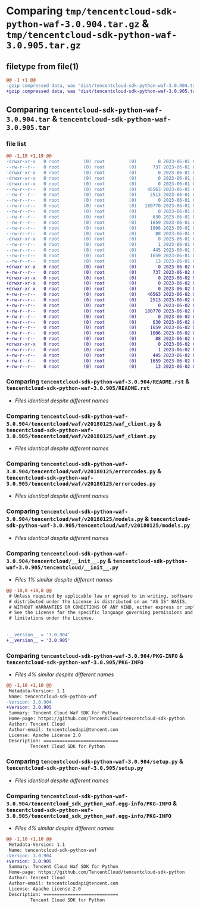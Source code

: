 # Comparing `tmp/tencentcloud-sdk-python-waf-3.0.904.tar.gz` & `tmp/tencentcloud-sdk-python-waf-3.0.905.tar.gz`

## filetype from file(1)

```diff
@@ -1 +1 @@
-gzip compressed data, was "dist/tencentcloud-sdk-python-waf-3.0.904.tar", last modified: Thu Jun  1 02:51:08 2023, max compression
+gzip compressed data, was "dist/tencentcloud-sdk-python-waf-3.0.905.tar", last modified: Fri Jun  2 00:44:17 2023, max compression
```

## Comparing `tencentcloud-sdk-python-waf-3.0.904.tar` & `tencentcloud-sdk-python-waf-3.0.905.tar`

### file list

```diff
@@ -1,19 +1,19 @@
-drwxr-xr-x   0 root         (0) root         (0)        0 2023-06-01 02:51:08.000000 tencentcloud-sdk-python-waf-3.0.904/
--rw-r--r--   0 root         (0) root         (0)      737 2023-06-01 02:51:08.000000 tencentcloud-sdk-python-waf-3.0.904/README.rst
-drwxr-xr-x   0 root         (0) root         (0)        0 2023-06-01 02:51:08.000000 tencentcloud-sdk-python-waf-3.0.904/tencentcloud/
-drwxr-xr-x   0 root         (0) root         (0)        0 2023-06-01 02:51:08.000000 tencentcloud-sdk-python-waf-3.0.904/tencentcloud/waf/
-drwxr-xr-x   0 root         (0) root         (0)        0 2023-06-01 02:51:08.000000 tencentcloud-sdk-python-waf-3.0.904/tencentcloud/waf/v20180125/
--rw-r--r--   0 root         (0) root         (0)    46563 2023-06-01 02:51:08.000000 tencentcloud-sdk-python-waf-3.0.904/tencentcloud/waf/v20180125/waf_client.py
--rw-r--r--   0 root         (0) root         (0)     2513 2023-06-01 02:51:08.000000 tencentcloud-sdk-python-waf-3.0.904/tencentcloud/waf/v20180125/errorcodes.py
--rw-r--r--   0 root         (0) root         (0)        0 2023-06-01 02:51:08.000000 tencentcloud-sdk-python-waf-3.0.904/tencentcloud/waf/v20180125/__init__.py
--rw-r--r--   0 root         (0) root         (0)   180770 2023-06-01 02:51:08.000000 tencentcloud-sdk-python-waf-3.0.904/tencentcloud/waf/v20180125/models.py
--rw-r--r--   0 root         (0) root         (0)        0 2023-06-01 02:51:08.000000 tencentcloud-sdk-python-waf-3.0.904/tencentcloud/waf/__init__.py
--rw-r--r--   0 root         (0) root         (0)      630 2023-06-01 02:51:08.000000 tencentcloud-sdk-python-waf-3.0.904/tencentcloud/__init__.py
--rw-r--r--   0 root         (0) root         (0)     1659 2023-06-01 02:51:08.000000 tencentcloud-sdk-python-waf-3.0.904/PKG-INFO
--rw-r--r--   0 root         (0) root         (0)     1006 2023-06-01 02:51:08.000000 tencentcloud-sdk-python-waf-3.0.904/setup.py
--rw-r--r--   0 root         (0) root         (0)       88 2023-06-01 02:51:08.000000 tencentcloud-sdk-python-waf-3.0.904/setup.cfg
-drwxr-xr-x   0 root         (0) root         (0)        0 2023-06-01 02:51:08.000000 tencentcloud-sdk-python-waf-3.0.904/tencentcloud_sdk_python_waf.egg-info/
--rw-r--r--   0 root         (0) root         (0)        1 2023-06-01 02:51:08.000000 tencentcloud-sdk-python-waf-3.0.904/tencentcloud_sdk_python_waf.egg-info/dependency_links.txt
--rw-r--r--   0 root         (0) root         (0)      445 2023-06-01 02:51:08.000000 tencentcloud-sdk-python-waf-3.0.904/tencentcloud_sdk_python_waf.egg-info/SOURCES.txt
--rw-r--r--   0 root         (0) root         (0)     1659 2023-06-01 02:51:08.000000 tencentcloud-sdk-python-waf-3.0.904/tencentcloud_sdk_python_waf.egg-info/PKG-INFO
--rw-r--r--   0 root         (0) root         (0)       13 2023-06-01 02:51:08.000000 tencentcloud-sdk-python-waf-3.0.904/tencentcloud_sdk_python_waf.egg-info/top_level.txt
+drwxr-xr-x   0 root         (0) root         (0)        0 2023-06-02 00:44:17.000000 tencentcloud-sdk-python-waf-3.0.905/
+-rw-r--r--   0 root         (0) root         (0)      737 2023-06-02 00:44:17.000000 tencentcloud-sdk-python-waf-3.0.905/README.rst
+drwxr-xr-x   0 root         (0) root         (0)        0 2023-06-02 00:44:17.000000 tencentcloud-sdk-python-waf-3.0.905/tencentcloud/
+drwxr-xr-x   0 root         (0) root         (0)        0 2023-06-02 00:44:17.000000 tencentcloud-sdk-python-waf-3.0.905/tencentcloud/waf/
+drwxr-xr-x   0 root         (0) root         (0)        0 2023-06-02 00:44:17.000000 tencentcloud-sdk-python-waf-3.0.905/tencentcloud/waf/v20180125/
+-rw-r--r--   0 root         (0) root         (0)    46563 2023-06-02 00:44:17.000000 tencentcloud-sdk-python-waf-3.0.905/tencentcloud/waf/v20180125/waf_client.py
+-rw-r--r--   0 root         (0) root         (0)     2513 2023-06-02 00:44:17.000000 tencentcloud-sdk-python-waf-3.0.905/tencentcloud/waf/v20180125/errorcodes.py
+-rw-r--r--   0 root         (0) root         (0)        0 2023-06-02 00:44:17.000000 tencentcloud-sdk-python-waf-3.0.905/tencentcloud/waf/v20180125/__init__.py
+-rw-r--r--   0 root         (0) root         (0)   180770 2023-06-02 00:44:17.000000 tencentcloud-sdk-python-waf-3.0.905/tencentcloud/waf/v20180125/models.py
+-rw-r--r--   0 root         (0) root         (0)        0 2023-06-02 00:44:17.000000 tencentcloud-sdk-python-waf-3.0.905/tencentcloud/waf/__init__.py
+-rw-r--r--   0 root         (0) root         (0)      630 2023-06-02 00:44:17.000000 tencentcloud-sdk-python-waf-3.0.905/tencentcloud/__init__.py
+-rw-r--r--   0 root         (0) root         (0)     1659 2023-06-02 00:44:17.000000 tencentcloud-sdk-python-waf-3.0.905/PKG-INFO
+-rw-r--r--   0 root         (0) root         (0)     1006 2023-06-02 00:44:17.000000 tencentcloud-sdk-python-waf-3.0.905/setup.py
+-rw-r--r--   0 root         (0) root         (0)       88 2023-06-02 00:44:17.000000 tencentcloud-sdk-python-waf-3.0.905/setup.cfg
+drwxr-xr-x   0 root         (0) root         (0)        0 2023-06-02 00:44:17.000000 tencentcloud-sdk-python-waf-3.0.905/tencentcloud_sdk_python_waf.egg-info/
+-rw-r--r--   0 root         (0) root         (0)        1 2023-06-02 00:44:17.000000 tencentcloud-sdk-python-waf-3.0.905/tencentcloud_sdk_python_waf.egg-info/dependency_links.txt
+-rw-r--r--   0 root         (0) root         (0)      445 2023-06-02 00:44:17.000000 tencentcloud-sdk-python-waf-3.0.905/tencentcloud_sdk_python_waf.egg-info/SOURCES.txt
+-rw-r--r--   0 root         (0) root         (0)     1659 2023-06-02 00:44:17.000000 tencentcloud-sdk-python-waf-3.0.905/tencentcloud_sdk_python_waf.egg-info/PKG-INFO
+-rw-r--r--   0 root         (0) root         (0)       13 2023-06-02 00:44:17.000000 tencentcloud-sdk-python-waf-3.0.905/tencentcloud_sdk_python_waf.egg-info/top_level.txt
```

### Comparing `tencentcloud-sdk-python-waf-3.0.904/README.rst` & `tencentcloud-sdk-python-waf-3.0.905/README.rst`

 * *Files identical despite different names*

### Comparing `tencentcloud-sdk-python-waf-3.0.904/tencentcloud/waf/v20180125/waf_client.py` & `tencentcloud-sdk-python-waf-3.0.905/tencentcloud/waf/v20180125/waf_client.py`

 * *Files identical despite different names*

### Comparing `tencentcloud-sdk-python-waf-3.0.904/tencentcloud/waf/v20180125/errorcodes.py` & `tencentcloud-sdk-python-waf-3.0.905/tencentcloud/waf/v20180125/errorcodes.py`

 * *Files identical despite different names*

### Comparing `tencentcloud-sdk-python-waf-3.0.904/tencentcloud/waf/v20180125/models.py` & `tencentcloud-sdk-python-waf-3.0.905/tencentcloud/waf/v20180125/models.py`

 * *Files identical despite different names*

### Comparing `tencentcloud-sdk-python-waf-3.0.904/tencentcloud/__init__.py` & `tencentcloud-sdk-python-waf-3.0.905/tencentcloud/__init__.py`

 * *Files 1% similar despite different names*

```diff
@@ -10,8 +10,8 @@
 # Unless required by applicable law or agreed to in writing, software
 # distributed under the License is distributed on an "AS IS" BASIS,
 # WITHOUT WARRANTIES OR CONDITIONS OF ANY KIND, either express or implied.
 # See the License for the specific language governing permissions and
 # limitations under the License.
 
 
-__version__ = '3.0.904'
+__version__ = '3.0.905'
```

### Comparing `tencentcloud-sdk-python-waf-3.0.904/PKG-INFO` & `tencentcloud-sdk-python-waf-3.0.905/PKG-INFO`

 * *Files 4% similar despite different names*

```diff
@@ -1,10 +1,10 @@
 Metadata-Version: 1.1
 Name: tencentcloud-sdk-python-waf
-Version: 3.0.904
+Version: 3.0.905
 Summary: Tencent Cloud Waf SDK for Python
 Home-page: https://github.com/TencentCloud/tencentcloud-sdk-python
 Author: Tencent Cloud
 Author-email: tencentcloudapi@tencent.com
 License: Apache License 2.0
 Description: ============================
         Tencent Cloud SDK for Python
```

### Comparing `tencentcloud-sdk-python-waf-3.0.904/setup.py` & `tencentcloud-sdk-python-waf-3.0.905/setup.py`

 * *Files identical despite different names*

### Comparing `tencentcloud-sdk-python-waf-3.0.904/tencentcloud_sdk_python_waf.egg-info/PKG-INFO` & `tencentcloud-sdk-python-waf-3.0.905/tencentcloud_sdk_python_waf.egg-info/PKG-INFO`

 * *Files 4% similar despite different names*

```diff
@@ -1,10 +1,10 @@
 Metadata-Version: 1.1
 Name: tencentcloud-sdk-python-waf
-Version: 3.0.904
+Version: 3.0.905
 Summary: Tencent Cloud Waf SDK for Python
 Home-page: https://github.com/TencentCloud/tencentcloud-sdk-python
 Author: Tencent Cloud
 Author-email: tencentcloudapi@tencent.com
 License: Apache License 2.0
 Description: ============================
         Tencent Cloud SDK for Python
```

